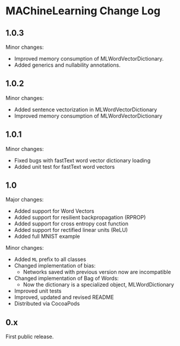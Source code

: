# MAChineLearning Change Log


## 1.0.3

Minor changes:

- Improved memory consumption of MLWordVectorDictionary.
- Added generics and nullability annotations.


## 1.0.2

Minor changes:

- Added sentence vectorization in MLWordVectorDictionary
- Improved memory consumption of MLWordVectorDictionary


## 1.0.1

Minor changes:

- Fixed bugs with fastText word vector dictionary loading
- Added unit test for fastText word vectors


## 1.0

Major changes:

- Added support for Word Vectors
- Added support for resilient backpropagation (RPROP)
- Added support for cross entropy cost function
- Added support for rectified linear units (ReLU)
- Added full MNIST example

Minor changes:

- Added `ML` prefix to all classes
- Changed implementation of bias:
  - Networks saved with previous version now are incompatible
- Changed implementation of Bag of Words:
  - Now the dictionary is a specialized object, MLWordDictionary
- Improved unit tests
- Improved, updated and revised README
- Distributed via CocoaPods


## 0.x

First public release.

